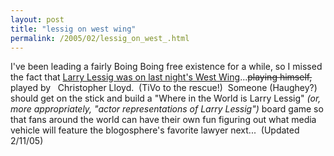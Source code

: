 ```yaml
---
layout: post
title: "lessig on west wing"
permalink: /2005/02/lessig_on_west_.html
---
```


<p>I've been leading a fairly Boing Boing free existence for a while, so I missed the fact that <a href="http://www.boingboing.net/2005/02/09/lessig_portrayed_on_.html">Larry Lessig was on last night's West Wing</a>...<del>playing himself,</del> played by &nbsp; Christopher Lloyd.&nbsp; (TiVo to the rescue!)&nbsp; Someone (Haughey?) should get on the stick and build a &quot;Where in the World is Larry Lessig&quot; <em>(or, more appropriately, &quot;actor representations of Larry Lessig&quot;)</em> board game so that fans around the world can have their own fun figuring out what media vehicle will feature the blogosphere's favorite lawyer next...&nbsp; (Updated 2/11/05)</p>


